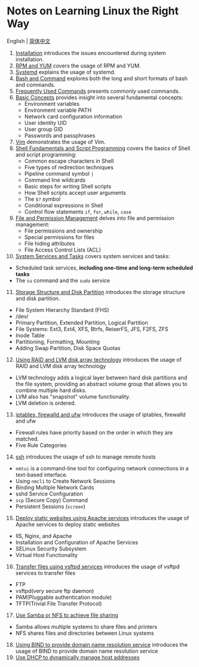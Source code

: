 # Notes on Learning Linux the Right Way

English | [简体中文](README_cn.md)

1. [Installation](1.installation.md) introduces the issues encountered during system installation.
2. [RPM and YUM](2.RPM_and_YUM.md) covers the usage of RPM and YUM.
3. [Systemd](3.systemd.md) explains the usage of systemd.
4. [Bash and Command](4.bash_and_command.md) explores both the long and short formats of bash and commands.
5. [Frequently Used Commands](5.frequently_command.md) presents commonly used commands.
6. [Basic Concepts](6.basic_concept.md) provides insight into several fundamental concepts:
   - Environment variables
   - Environment variable PATH
   - Network card configuration information
   - User identity UID
   - User group GID
   - Passwords and passphrases
7. [Vim](7.vim.md) demonstrates the usage of Vim.
8. [Shell Fundamentals and Script Programming](8.Shell_Fundamentals_and_Script_Programming.md) covers the basics of Shell and script programming:
   - Common escape characters in Shell
   - Five types of redirection techniques
   - Pipeline command symbol `|`
   - Command line wildcards
   - Basic steps for writing Shell scripts
   - How Shell scripts accept user arguments
   - The `$?` symbol
   - Conditional expressions in Shell
   - Control flow statements `if`, `for`, `while`, `case`
9. [File and Permission Management](9.File_and_Permission_Management.md) delves into file and permission management:
   - File permissions and ownership
   - Special permissions for files
   - File hiding attributes
   - File Access Control Lists (ACL)
10. [System Services and Tasks](10.System_Services_and_Tasks.md) covers system services and tasks:
   - Scheduled task services, **including one-time and long-term scheduled tasks**
   - The `su` command and the `sudo` service
11. [Storage Structure and Disk Partition](11.Storage-structure-and-disk-partition.md) introduces the storage structure and disk partition.
   - File System Hierarchy Standard (FHS)
   - /dev/
   - Primary Partition, Extended Partition, Logical Partition
   - File Systems: Ext3, Ext4, XFS, Btrfs, ReiserFS, JFS, F2FS, ZFS
   - Inode Table
   - Partitioning, Formatting, Mounting
   - Adding Swap Partition, Disk Space Quotas
12. [Using RAID and LVM disk array technology](12.Using_RAID_and_LVM_disk_array_technology.md) introduces the usage of RAID and LVM disk array technology
   - LVM technology adds a logical layer between hard disk partitions and the file system, providing an abstract volume group that allows you to combine multiple hard disks.
   - LVM also has "snapshot" volume functionality.
   - LVM deletion is ordered.
13. [iptables, firewalld and ufw](13.iptables_firewalld_and_ufw.md) introduces the usage of iptables, firewalld and ufw
   - Firewall rules have priority based on the order in which they are matched.
   - Five Rule Categories
14. [ssh](14.ssh.md) introduces the usage of ssh to manage remote hosts
   - `nmtui` is a command-line tool for configuring network connections in a text-based interface.
   - Using `nmcli` to Create Network Sessions
   - Binding Multiple Network Cards
   - sshd Service Configuration
   - `scp` (Secure Copy) Command
   - Persistent Sessions (`screen`)
15. [Deploy static websites using Apache services](15.Deploy_static_websites_using_Apache_services.md) introduces the usage of Apache services to deploy static websites
   - IIS, Nginx, and Apache
   - Installation and Configuration of Apache Services
   - SELinux Security Subsystem
   - Virtual Host Functionality
16. [Transfer files using vsftpd services](16.Transfer_files_using_vsftpd_services.md) introduces the usage of vsftpd services to transfer files
   - FTP
   - vsftpd(very secure ftp daemon)
   - PAM(Pluggable authentication module)
   - TFTP(Trivial File Transfer Protocol)
17. [Use Samba or NFS to achieve file sharing](17.Use_Samba_or_NFS_to_achieve_file_sharing.md)
   - Samba allows multiple systems to share files and printers
   - NFS shares files and directories between Linux systems
18. [Using BIND to provide domain name resolution service](18.Using_BIND_to_provide_domain_name_resolution_service.md) introduces the usage of BIND to provide domain name resolution service
19. [Use DHCP to dynamically manage host addresses](19.Use_DHCP_to_dynamically_manage_host_addresses.md)